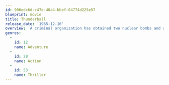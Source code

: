 ```yaml
---
id: 906edc6d-c47e-40a4-bbef-04774d225e57
blueprint: movie
title: Thunderball
release_date: '1965-12-16'
overview: 'A criminal organization has obtained two nuclear bombs and are asking for a 100 million pound ransom in the form of diamonds in seven days or they will use the weapons. The secret service sends James Bond to the Bahamas to once again save the world.'
genres:
  -
    id: 12
    name: Adventure
  -
    id: 28
    name: Action
  -
    id: 53
    name: Thriller
---
```

